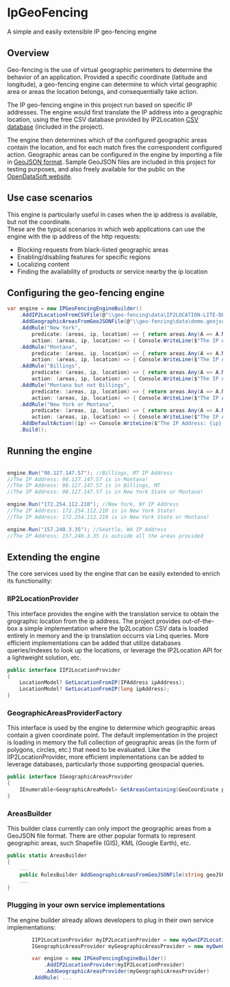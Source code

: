 # IpGeoFencing
A simple and easily extensible IP geo-fencing engine

## Overview
Geo-fencing is the use of virtual geographic perimeters to determine the behavior of an application.
Provided a specific coordinate (latitude and longitude), a geo-fencing engine can determine to which virtal geographic area or areas the location belongs, and consequentially take action.

The IP geo-fencing engine in this project run based on specific IP addresses.
The engine would first translate the IP address into a geographic location, using the free CSV database provided by IP2Location
[CSV database](https://lite.ip2location.com/database/db11-ip-country-region-city-latitude-longitude-zipcode-timezone "[https://geojson.org/](https://lite.ip2location.com/database/db11-ip-country-region-city-latitude-longitude-zipcode-timezone)") (included in the project).

The engine then determines which of the configured geographic areas contain the location, and for each match fires the correspondent configured action.
Geographic areas can be configured in the engine by importing a file in [GeoJSON format](https://geojson.org/ "https://geojson.org/").
Sample GeoJSON files are included in this project for testing purposes, and also freely available for the public on the [OpenDataSoft website](https://public.opendatasoft.com/explore/ "https://public.opendatasoft.com/explore/").

## Use case scenarios
This engine is particularly useful in cases when the ip address is available, but not the coordinate.<br />
These are the typical scenarios in which web applications can use the engine with the ip address of the http requests:

- Blocking requests from black-listed geographic areas
- Enabling/disabling features for specific regions
- Localizing content
- Finding the availability of products or service nearby the ip location

## Configuring the geo-fencing engine
```csharp
var engine = new IPGeoFencingEngineBuilder()
	.AddIP2LocationFromCSVFile(@"\\geo-fencing\data\IP2LOCATION-LITE-DB11.CSV")
	.AddGeographicAreasFromGeoJSONFile(@"\\geo-fencing\data\demo.geojson")
	.AddRule("New York", 
		predicate: (areas, ip, location) => { return areas.Any(A => A.Name == "New York"); },	
		action: (areas, ip, location) => { Console.WriteLine($"The IP Address: {ip} is in New York State!"); })
	.AddRule("Montana",
		predicate: (areas, ip, location) => { return areas.Any(A => A.Name == "Montana"); },
		action: (areas, ip, location) => { Console.WriteLine($"The IP Address: {ip} is in Montana!"); })
	.AddRule("Billings",
		predicate: (areas, ip, location) => { return areas.Any(A => A.Name == "Billings"); },
		action: (areas, ip, location) => { Console.WriteLine($"The IP Address: {ip} is in Billings, MT"); })
	.AddRule("Montana but not Billings",
		predicate: (areas, ip, location) => { return areas.Any(A => A.Name == "Montana") && !areas.Any(A => A.Name == "Billings"); },
		action: (areas, ip, location) => { Console.WriteLine($"The IP Address: {ip} is in Montana but not in Billings!"); })
	.AddRule("New York or Montana",
		predicate: (areas, ip, location) => { return areas.Any(A => A.Name == "Montana") || areas.Any(A => A.Name == "New York"); },
		action: (areas, ip, location) => { Console.WriteLine($"The IP Address: {ip} is in New York State or Montana!"); })
	.AddDefaultAction((ip) => Console.WriteLine($"The IP Address: {ip} is outside all the areas provided"))
	.Build();
```
## Running the engine
```csharp

engine.Run("98.127.147.57"); //Billings, MT IP Address
//The IP Address: 98.127.147.57 is in Montana!
//The IP Address: 98.127.147.57 is in Billings, MT
//The IP Address: 98.127.147.57 is in New York State or Montana!

engine.Run("172.254.112.210"); //New York, NY IP Address
//The IP Address: 172.254.112.210 is in New York State!
//The IP Address: 172.254.112.210 is in New York State or Montana!

engine.Run("157.240.3.35"); //Seattle, WA IP Address
//The IP Address: 157.240.3.35 is outside all the areas provided
```

## Extending the engine
The core services used by the engine that can be easily extended to enrich its functionality:

### IIP2LocationProvider
This interface provides the engine with the translation service to obtain the grographic location from the ip address.
The project provides out-of-the-box a simple implementation where the Ip2Location CSV data is loaded entirely in memory and the ip translation occurrs via Linq queries. More efficient implementations can be added that utilize databases queries/indexes to look up the locations, or leverage the IP2Location API for a lightweight solution, etc.
```csharp
public interface IIP2LocationProvider
{
	LocationModel? GetLocationFromIP(IPAddress ipAddress);
	LocationModel? GetLocationFromIP(long ipAddress);
}
```

### GeographicAreasProviderFactory
This interface is used by the engine to determine which geographic areas contain a given coordinate point.
The default implementation in the project is loading in memory the full collection of geographic areas (in the form of polygons, circles, etc.) that need to be evaluated. Like the IIP2LocationProvider, more efficient implementations can be added to leverage databases, particularly those supporting geospacial queries.
```csharp
public interface IGeographicAreasProvider
{
	IEnumerable<GeographicAreaModel> GetAreasContaining(GeoCoordinate point);
}
```

### AreasBuilder
This builder class currently can only import the geographic areas from a GeoJSON file format.
There are other popular formats to represent geographic areas, such Shapefile (GIS), KML (Google Earth), etc.
```csharp
public static AreasBuilder
{
	...	
	public RulesBuilder AddGeographicAreasFromGeoJSONFile(string geoJSONFilePath)
	...
}
```

### Plugging in your own service implementations
The engine builder already allows developers to plug in their own service implementations:
```csharp
        IIP2LocationProvider myIP2LocationProvider = new myOwnIP2LocationProviderImplementation();
        IGeographicAreasProvider myGeographicAreasProvider = new myOwnGeographicAreasProviderImplementation();

        var engine = new IPGeoFencingEngineBuilder()
            .AddIP2LocationProvider(myIP2LocationProvider)
            .AddGeographicAreasProvider(myGeographicAreasProvider)
	    .AddRule( ...
```

